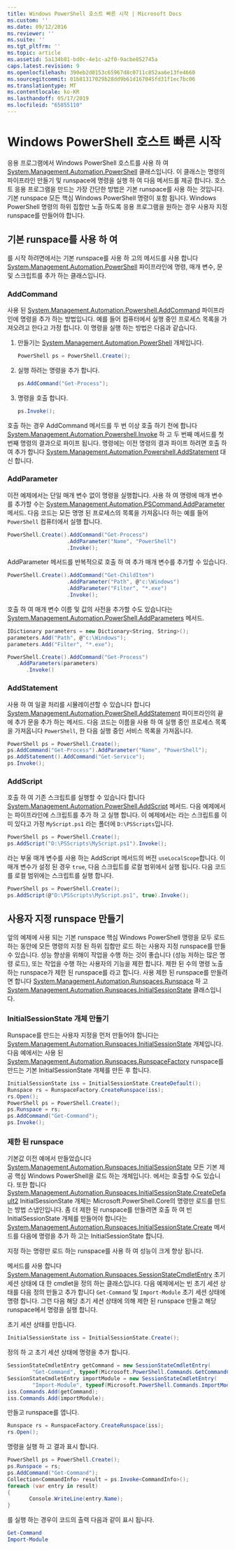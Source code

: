 ```yaml
---
title: Windows PowerShell 호스트 빠른 시작 | Microsoft Docs
ms.custom: ''
ms.date: 09/12/2016
ms.reviewer: ''
ms.suite: ''
ms.tgt_pltfrm: ''
ms.topic: article
ms.assetid: 5a134b81-bd0c-4e1c-a2f0-9acbe852745a
caps.latest.revision: 9
ms.openlocfilehash: 390eb2d0153c65967d8c0711c852aa6e13fe4660
ms.sourcegitcommit: 01b81317029b28dd9b61d167045fd31f1ec7bc06
ms.translationtype: MT
ms.contentlocale: ko-KR
ms.lasthandoff: 05/17/2019
ms.locfileid: "65855110"
---
```

# <a name="windows-powershell-host-quickstart"></a>Windows PowerShell 호스트 빠른 시작

응용 프로그램에서 Windows PowerShell 호스트를 사용 하 여 [System.Management.Automation.PowerShell](/dotnet/api/System.Management.Automation.PowerShell) 클래스입니다.
이 클래스는 명령의 파이프라인 만들기 및 runspace에 명령을 실행 하 여 다음 메서드를 제공 합니다.
호스트 응용 프로그램을 만드는 가장 간단한 방법은 기본 runspace를 사용 하는 것입니다.
기본 runspace 모든 핵심 Windows PowerShell 명령이 포함 됩니다.
Windows PowerShell 명령의 하위 집합만 노출 하도록 응용 프로그램을 원하는 경우 사용자 지정 runspace를 만들어야 합니다.

## <a name="using-the-default-runspace"></a>기본 runspace를 사용 하 여

를 시작 하려면에서는 기본 runspace를 사용 하 고의 메서드를 사용 합니다 [System.Management.Automation.PowerShell](/dotnet/api/System.Management.Automation.PowerShell) 파이프라인에 명령, 매개 변수, 문 및 스크립트를 추가 하는 클래스입니다.

### <a name="addcommand"></a>AddCommand

사용 된 [System.Management.Automation.Powershell.AddCommand](/dotnet/api/System.Management.Automation.PowerShell.AddCommand) 파이프라인에 명령을 추가 하는 방법입니다.
예를 들어 컴퓨터에서 실행 중인 프로세스 목록을 가져오려고 한다고 가정 합니다.
이 명령을 실행 하는 방법은 다음과 같습니다.

1. 만들기는 [System.Management.Automation.PowerShell](/dotnet/api/System.Management.Automation.PowerShell) 개체입니다.

   ```csharp
   PowerShell ps = PowerShell.Create();
   ```

2. 실행 하려는 명령을 추가 합니다.

   ```csharp
   ps.AddCommand("Get-Process");
   ```

3. 명령을 호출 합니다.

   ```csharp
   ps.Invoke();
   ```

호출 하는 경우 AddCommand 메서드를 두 번 이상 호출 하기 전에 합니다 [System.Management.Automation.Powershell.Invoke](/dotnet/api/System.Management.Automation.PowerShell.Invoke) 하 고 두 번째 메서드를 첫 번째 명령의 결과으로 파이프 됩니다.
명령에는 이전 명령의 결과 파이프 하려면 호출 하 여 추가 합니다 [System.Management.Automation.Powershell.AddStatement](/dotnet/api/System.Management.Automation.PowerShell.AddStatement) 대신 합니다.

### <a name="addparameter"></a>AddParameter

이전 예제에서는 단일 매개 변수 없이 명령을 실행합니다.
사용 하 여 명령에 매개 변수를 추가할 수는 [System.Management.Automation.PSCommand.AddParameter](/dotnet/api/System.Management.Automation.PSCommand.AddParameter) 메서드.
다음 코드는 모든 명명 된 프로세스의 목록을 가져옵니다 하는 예를 들어 `PowerShell` 컴퓨터에서 실행 합니다.

```csharp
PowerShell.Create().AddCommand("Get-Process")
                   .AddParameter("Name", "PowerShell")
                   .Invoke();
```

AddParameter 메서드를 반복적으로 호출 하 여 추가 매개 변수를 추가할 수 있습니다.

```csharp                   
PowerShell.Create().AddCommand("Get-ChildItem")
                   .AddParameter("Path", @"c:\Windows")
                   .AddParameter("Filter", "*.exe")
                   .Invoke();
```

호출 하 여 매개 변수 이름 및 값의 사전을 추가할 수도 있습니다는 [System.Management.Automation.PowerShell.AddParameters](/dotnet/api/System.Management.Automation.PowerShell.AddParameters) 메서드.

```csharp
IDictionary parameters = new Dictionary<String, String>();
parameters.Add("Path", @"c:\Windows");
parameters.Add("Filter", "*.exe");

PowerShell.Create().AddCommand("Get-Process")
   .AddParameters(parameters)
      .Invoke()

```

### <a name="addstatement"></a>AddStatement

사용 하 여 일괄 처리를 시뮬레이션할 수 있습니다 합니다 [System.Management.Automation.PowerShell.AddStatement](/dotnet/api/System.Management.Automation.PowerShell.AddStatement) 파이프라인의 끝에 추가 문을 추가 하는 메서드.
다음 코드는 이름을 사용 하 여 실행 중인 프로세스 목록을 가져옵니다 `PowerShell`, 한 다음 실행 중인 서비스 목록을 가져옵니다.

```csharp
PowerShell ps = PowerShell.Create();
ps.AddCommand("Get-Process").AddParameter("Name", "PowerShell");
ps.AddStatement().AddCommand("Get-Service");
ps.Invoke();
```

### <a name="addscript"></a>AddScript

호출 하 여 기존 스크립트를 실행할 수 있습니다 합니다 [System.Management.Automation.PowerShell.AddScript](/dotnet/api/System.Management.Automation.PowerShell.AddScript) 메서드.
다음 예제에서는 파이프라인에 스크립트를 추가 하 고 실행 합니다.
이 예제에서는 라는 스크립트를 이미 있다고 가정 `MyScript.ps1` 라는 폴더에 `D:\PSScripts`입니다.

```csharp
PowerShell ps = PowerShell.Create();
ps.AddScript("D:\PSScripts\MyScript.ps1").Invoke();
```

라는 부울 매개 변수를 사용 하는 AddScript 메서드의 버전 `useLocalScope`합니다.
이 매개 변수가 설정 된 경우 `true`, 다음 스크립트를 로컬 범위에서 실행 됩니다.
다음 코드를 로컬 범위에는 스크립트를 실행 합니다.

```csharp
PowerShell ps = PowerShell.Create();
ps.AddScript(@"D:\PSScripts\MyScript.ps1", true).Invoke();
```

## <a name="creating-a-custom-runspace"></a>사용자 지정 runspace 만들기

앞의 예제에 사용 되는 기본 runspace 핵심 Windows PowerShell 명령을 모두 로드 하는 동안에 모든 명령의 지정 된 하위 집합만 로드 하는 사용자 지정 runspace를 만들 수 있습니다.
성능 향상을 위해이 작업을 수행 하는 것이 좋습니다 (성능 저하는 많은 명령 로드), 또는 작업을 수행 하는 사용자의 기능을 제한 합니다.
제한 된 수의 명령 노출 하는 runspace가 제한 된 runspace를 라고 합니다.
사용 제한 된 runspace를 만들려면 합니다 [System.Management.Automation.Runspaces.Runspace](/dotnet/api/System.Management.Automation.Runspaces.Runspace) 하 고 [System.Management.Automation.Runspaces.InitialSessionState](/dotnet/api/System.Management.Automation.Runspaces.InitialSessionState) 클래스입니다.

### <a name="creating-an-initialsessionstate-object"></a>InitialSessionState 개체 만들기

Runspace를 만드는 사용자 지정을 먼저 만들어야 합니다는 [System.Management.Automation.Runspaces.InitialSessionState](/dotnet/api/System.Management.Automation.Runspaces.InitialSessionState) 개체입니다.
다음 예에서는 사용 된 [System.Management.Automation.Runspaces.RunspaceFactory](/dotnet/api/System.Management.Automation.Runspaces.RunspaceFactory) runspace를 만드는 기본 InitialSessionState 개체를 만든 후 합니다.

```csharp
InitialSessionState iss = InitialSessionState.CreateDefault();
Runspace rs = RunspaceFactory.CreateRunspace(iss);
rs.Open();
PowerShell ps = PowerShell.Create();
ps.Runspace = rs;
ps.AddCommand("Get-Command");
ps.Invoke();
```

### <a name="constraining-the-runspace"></a>제한 된 runspace

기본값 이전 예에서 만들었습니다 [System.Management.Automation.Runspaces.InitialSessionState](/dotnet/api/System.Management.Automation.Runspaces.InitialSessionState) 모든 기본 제공 핵심 Windows PowerShell을 로드 하는 개체입니다.
에서는 호출할 수도 있습니다. 또한 합니다 [System.Management.Automation.Runspaces.InitialSessionState.CreateDefault2](/dotnet/api/System.Management.Automation.Runspaces.InitialSessionState.CreateDefault2) InitialSessionState 개체는 Microsoft.PowerShell.Core의 명령만 로드를 만드는 방법 스냅인입니다.
좀 더 제한 된 runspace를 만들려면 호출 하 여 빈 InitialSessionState 개체를 만들어야 합니다는 [System.Management.Automation.Runspaces.InitialSessionState.Create](/dotnet/api/System.Management.Automation.Runspaces.InitialSessionState.Create) 메서드를 다음에 명령을 추가 하 고는 InitialSessionState 합니다.

지정 하는 명령만 로드 하는 runspace를 사용 하 여 성능이 크게 향상 됩니다.

메서드를 사용 합니다 [System.Management.Automation.Runspaces.SessionStateCmdletEntry](/dotnet/api/System.Management.Automation.Runspaces.SessionStateCmdletEntry) 초기 세션 상태에 대 한 cmdlet을 정의 하는 클래스입니다.
다음 예제에서는 빈 초기 세션 상태를 다음 정의 만들고 추가 합니다 `Get-Command` 및 `Import-Module` 초기 세션 상태에 명령 합니다.
그런 다음 해당 초기 세션 상태에 의해 제한 된 runspace 만들고 해당 runspace에서 명령을 실행 합니다.

초기 세션 상태를 만듭니다.

```csharp
InitialSessionState iss = InitialSessionState.Create();
```

정의 하 고 초기 세션 상태에 명령을 추가 합니다.

```csharp
SessionStateCmdletEntry getCommand = new SessionStateCmdletEntry(
        "Get-Command", typeof(Microsoft.PowerShell.Commands.GetCommandCommand), "");
SessionStateCmdletEntry importModule = new SessionStateCmdletEntry(
        "Import-Module", typeof(Microsoft.PowerShell.Commands.ImportModuleCommand), "");
iss.Commands.Add(getCommand);
iss.Commands.Add(importModule);
```

만들고 runspace를 엽니다.

```csharp
Runspace rs = RunspaceFactory.CreateRunspace(iss);
rs.Open();
```

명령을 실행 하 고 결과 표시 합니다.

```csharp
PowerShell ps = PowerShell.Create();
ps.Runspace = rs;
ps.AddCommand("Get-Command");
Collection<CommandInfo> result = ps.Invoke<CommandInfo>();
foreach (var entry in result)
{
       Console.WriteLine(entry.Name);
}
```

를 실행 하는 경우이 코드의 출력 다음과 같이 표시 됩니다.

```powershell
Get-Command
Import-Module
```
